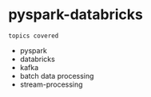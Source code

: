 # pyspark-databricks

`topics covered`
-  pyspark
-  databricks
-  kafka
-  batch data processing
-  stream-processing
